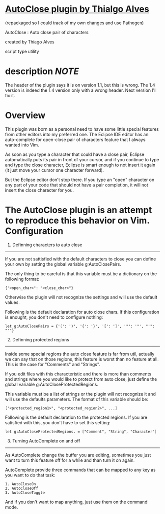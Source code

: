 # [AutoClose plugin by Thialgo Alves](https://www.vim.org/scripts/script.php?script_id=2009)

(repackaged so I could track of my own changes and use Pathogen)

AutoClose : Auto close pair of characters

created by
Thiago Alves
 
script type
utility
 
description
*NOTE*
======
The header of the plugin says it is on version 1.1, but this is wrong. The 1.4 version is indeed the 1.4 version only with a wrong header. Next version I'll fix it.

Overview
=======
This plugin was  born  as  a  personal  need  to  have some little special features from other editors into my preferred one. The Eclipse IDE editor has an auto-complete for  open-close  pair  of  characters  feature  that I always wanted into Vim.

As soon  as you type  a character that  could have a  close pair,  Eclipse automatically puts its  pair in front of your cursor,  and  if you continue to type and type  the close character,  Eclipse is smart enough  to not insert it again (it just move your cursor one character forward).

But the Eclipse editor don't stop  there.  If you type an "open" character on any part of your code that  should not have a pair completion,  it will not insert the close character for you.

The AutoClose plugin is an attempt to reproduce this behavior on Vim. 
Configuration
==========
1. Definning characters to auto close
--------------------------------------------------
If you  are not sattisfied  with the default  characters to close  you can define your own by setting the global variable g:AutoClosePairs.

The only thing to be careful is that this variable must be a dictionary on the following format:

    {"<open_char>": "<close_char>"}

Otherwise the  plugin will  not recognize  the settings  and will  use the default values.

Following is the default declaration for auto close chars. If this configuration is enought, you don't need to configure nothing:

    let g:AutoClosePairs = {'(': ')', '{': '}', '[': ']', '"': '"', "'": "'"}


2. Definning protected regions
-----------------------------------------
Inside some special  regions  the  auto  close  feature  is far from util, actually we  can say  that on those  regions,  this feature  is worst  than no feature at all. This is the case for "Comments" and "Strings".

If you edit files with this characteristic and there is more than comments and strings where you would like  to protect from auto close,  just define the global variable g:AutoCloseProtectedRegions.

This variable must be  a list of strings or the  plugin will not recognize it and will  use the defaults parameters.  The format  of this variable should be:

    ["<protected_region1>", "<protected_region2>", ...]

Following is the default declaration to the protected regions.  If you are satisfied with this, you don't have to set this setting:

    let g:AutoCloseProtectedRegions. = ["Comment", "String", "Character"]


3. Turning AutoComplete on and off
------------------------------------------------
As AutoComplete change the buffer you are editing, sometimes you just want to turn this feature off for a while and than turn it on again.

AutoComplete provide three  commands that can be mapped to  any key as you want to do that task:

    1. AutoCloseOn
    2. AutoCloseOff
    3. AutoCloseToggle

And if you don't want to map anything, just use them on the command mode.
